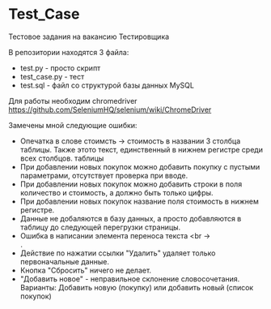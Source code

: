 # Test_Case
Тестовое задания на вакансию Тестировщика

В репозитории находятся 3 файла:
- test.py - просто скрипт
- test_case.py - тест
- test.sql - файл со структурой базы данных MySQL

Для работы необходим chromedriver https://github.com/SeleniumHQ/selenium/wiki/ChromeDriver

Замечены мной следующие ошибки:

- Опечатка в слове стоимсть -> стоимость в названии 3 столбца таблицы. Также этото текст, единственный в нижнем регистре среди всех столбцов. таблицы
- При добавлении новых покупок можно добавить покупку с пустыми параметрами, отсутствует проверка при вводе.
- При добавлении новых покупок можно добавить строки в поля количество и стоимость, а должно быть только цифры.
- При добавлении новых покупок название поля стоимость в нижнем регистре.
- Данные не добаляются в базу данных, а просто добавляются в таблицу до следующей перегрузки страницы.
- Ошибка в написании элемента переноса текста <br  -> <br>.
- Действие по нажатии ссылки "Удалить" удаляет только первоначальные данные.
- Кнопка "Сбросить" ничего не делает.
- "Добавить новое" - неправильное склонение словосочетания. Варианты: Добавить новую (покупку) или добавить новый (список покупок)



